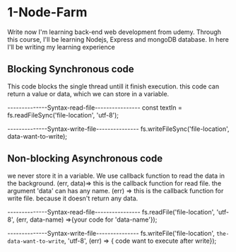 # 1-Node-Farm

Write now I'm learning back-end web development from udemy. Through this course, I'll be learning Nodejs, Express and mongoDB database. In here I'll be writing my learning experience

## Blocking Synchronous code

This code blocks the single thread untill it finish execution. this code can return a value or data, which we can store in a variable.

--------------Syntax-read-file----------------
const textIn = fs.readFileSync('file-location', 'utf-8');

--------------Syntax-write-file---------------
fs.writeFileSync('file-location', data-want-to-write);

## Non-blocking Asynchronous code

we never store it in a variable. We use callback function to read the data in the background. (err, data)=> this is the callback function for read file. the argument 'data' can has any name. (err) => this is the callback function for write file. because it doesn't return any data.

--------------Syntax-read-file----------------
fs.readFile('file-location', 'utf-8', (err, data-name) =>{your code for 'data-name'});

--------------Syntax-write-file---------------
fs.writeFile('file-location', `the-data-want-to-write`, 'utf-8', (err) => { code want to execute after write});
